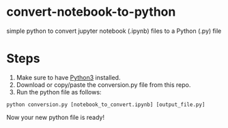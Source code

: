 # convert-notebook-to-python
simple python to convert jupyter notebook (.ipynb) files to a Python (.py) file

# Steps
1. Make sure to have [Python3](https://www.python.org/download/releases/3.0/) installed. 
2. Download or copy/paste the conversion.py file from this repo. 
3. Run the python file as follows:
```
python conversion.py [notebook_to_convert.ipynb] [output_file.py]
```

Now your new python file is ready!
